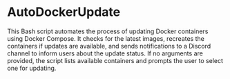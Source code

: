 # AutoDockerUpdate

This Bash script automates the process of updating Docker containers using Docker Compose. It checks for the latest images, recreates the containers if updates are available, and sends notifications to a Discord channel to inform users about the update status. If no arguments are provided, the script lists available containers and prompts the user to select one for updating.
